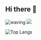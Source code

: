 ## Hi there 👋
![waving](https://capsule-render.vercel.app/api?type=waving&height=300&text=Welcome%20to%20-nl-mindoll1101's%GitHub&fontAlign=50&fontAlignY=40&color=gradient)
<img src="https://img.shields.io/badge/python-20232a.svg?style=for-the-badge&logo=python&logoColor=61DAFB" />


![Top Langs](https://github-readme-stats.vercel.app/api/top-langs/?username=mindoll1101)
<!--
**mindoll1101/mindoll1101** is a ✨ _special_ ✨ repository because its `README.md` (this file) appears on your GitHub profile.

Here are some ideas to get you started:

- 🔭 I’m currently working on ...
- 🌱 I’m currently learning ...
- 👯 I’m looking to collaborate on ...
- 🤔 I’m looking for help with ...
- 💬 Ask me about ...
- 📫 How to reach me: ...
- 😄 Pronouns: ...
- ⚡ Fun fact: ...
-->
